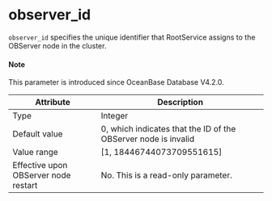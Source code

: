 # observer_id

`observer_id` specifies the unique identifier that RootService assigns to the OBServer node in the cluster. 

<main id="notice" type='explain'>

  <h4>Note</h4>

  <p>This parameter is introduced since OceanBase Database V4.2.0. </p>

</main>

| **Attribute** | **Description** |
| --- | --- |
| Type | Integer |
| Default value | 0, which indicates that the ID of the OBServer node is invalid |
| Value range | [1, 18446744073709551615] |
| Effective upon OBServer node restart | No. This is a read-only parameter. |
